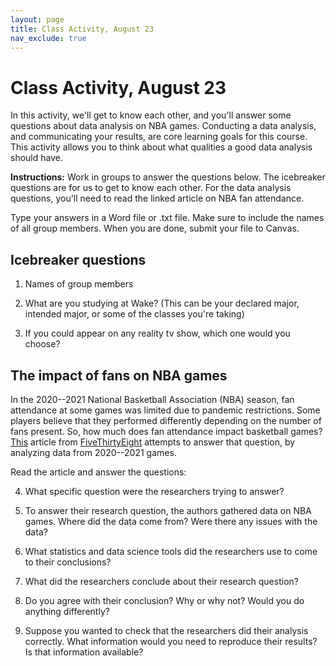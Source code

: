 ```yaml
---
layout: page
title: Class Activity, August 23
nav_exclude: true
---
```


# Class Activity, August 23

In this activity, we'll get to know each other, and you'll answer some questions about data analysis on NBA games. Conducting a data analysis, and communicating your results, are core learning goals for this course. This activity allows you to think about what qualities a good data analysis should have.

**Instructions:** Work in groups to answer the questions below. The icebreaker questions are for us to get to know each other. For the data analysis questions, you'll need to read the linked article on NBA fan attendance. 

Type your answers in a Word file or .txt file. Make sure to include the names of all group members. When you are done, submit your file to Canvas.

## Icebreaker questions

1. Names of group members

2. What are you studying at Wake? (This can be your declared major, intended major, or some of the classes you're taking)

3. If you could appear on any reality tv show, which one would you choose?

## The impact of fans on NBA games

In the 2020--2021 National Basketball Association (NBA) season, fan attendance at some games was limited due to pandemic restrictions. Some players believe that they performed differently depending on the number of fans present. So, how much does fan attendance impact basketball games? [This](https://fivethirtyeight.com/features/after-this-weird-nba-season-we-have-a-better-idea-of-how-much-fans-matter/) article from [FiveThirtyEight](https://fivethirtyeight.com/) attempts to answer that question, by analyzing data from 2020--2021 games. 

Read the article and answer the questions:

4. What specific question were the researchers trying to answer?

5. To answer their research question, the authors gathered data on NBA games. Where did the data come from? Were there any issues with the data?

6. What statistics and data science tools did the researchers use to come to their conclusions?

7. What did the researchers conclude about their research question?

8. Do you agree with their conclusion? Why or why not? Would you do anything differently?

9. Suppose you wanted to check that the researchers did their analysis correctly. What information would you need to reproduce their results? Is that information available?
